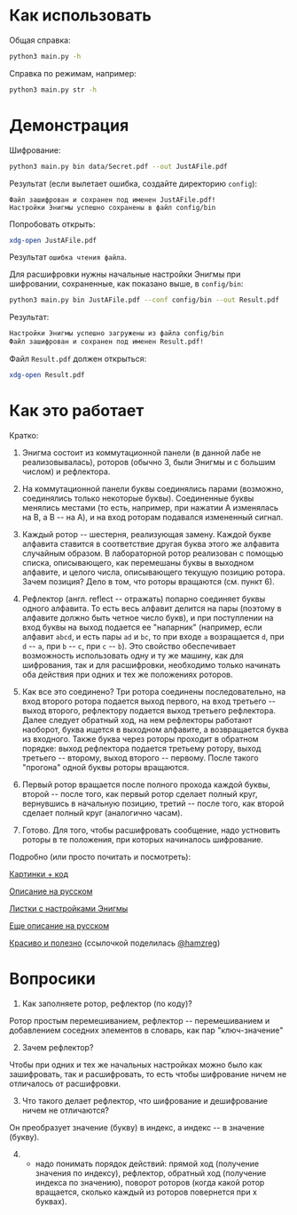 # Как использовать

Общая справка:

```bash
python3 main.py -h
```

Справка по режимам, например:

```bash
python3 main.py str -h
```

# Демонстрация

Шифрование:

```bash
python3 main.py bin data/Secret.pdf --out JustAFile.pdf
```

Результат (если вылетает ошибка, создайте директорию `config`):

```
Файл зашифрован и сохранен под именен JustAFile.pdf!
Настройки Энигмы успешно сохранены в файл config/bin
```

Попробовать открыть:

```bash
xdg-open JustAFile.pdf
```

Результат `ошибка чтения файла`.

Для расшифровки нужны начальные настройки Энигмы при шифровании, сохраненные,
как показано выше, в `config/bin`:

```bash
python3 main.py bin JustAFile.pdf --conf config/bin --out Result.pdf
```

Результат:

```bash
Настройки Энигмы успешно загружены из файла config/bin
Файл зашифрован и сохранен под именен Result.pdf!
```

Файл `Result.pdf` должен открыться:

```bash
xdg-open Result.pdf 
```

# Как это работает

Кратко:

1. Энигма состоит из коммутационной панели (в данной лабе не реализовывалась),
   роторов (обычно 3, были Энигмы и с большим числом) и рефлектора.

2. На коммутационной панели буквы соединялись парами (возможно, соединялись
   только некоторые буквы). Соединенные буквы менялись местами (то есть,
   например, при нажатии А изменялась на B, а B -- на A), и на вход роторам
   подавался измененный сигнал.

3. Каждый ротор -- шестерня, реализующая замену. Каждой букве алфавита ставится
   в соответствие другая буква этого же алфавита случайным образом. В
   лабораторной ротор реализован с помощью списка, описывающего, как перемешаны
   буквы в выходном алфавите, и целого числа, описывающего текущую позицию
   ротора. Зачем позиция? Дело в том, что роторы вращаются (см. пункт 6).

4. Рефлектор (англ. reflect -- отражать) попарно соединяет буквы одного
   алфавита. То есть весь алфавит делится на пары (поэтому в алфавите должно
   быть четное число букв), и при поступлении на вход буквы на выход подается
   ее "напарник" (например, если алфавит `abcd`, и есть пары `ad` и `bc`, то при
   входе `a` возращается `d`, при `d` -- `a`, при `b` -- `c`, при `c` -- `b`).
   Это свойство обеспечивает возможность использовать одну и ту же машину, как
   для шифрования, так и для расшифровки, необходимо только начинать оба
   действия при одних и тех же положениях роторов.

5. Как все это соединено? Три ротора соединены последовательно, на вход второго
   ротора подается выход первого, на вход третьего -- выход второго, рефлектору
   подается выход третьего рефлектора. Далее следует обратный ход, на нем
   рефлекторы работают наоборот, буква ищется в выходном алфавите, а
   возвращается буква из входного. Также буква через роторы проходит в обратном
   порядке: выход рефлектора подается третьему ротору, выход третьего --
   второму, выход второго -- первому. После такого "прогона" одной буквы роторы
   вращаются.

6. Первый ротор вращается после полного прохода каждой буквы, второй -- после
   того, как первый ротор сделает полный круг, вернувшись в начальную позицию,
   третий -- после того, как второй сделает полный круг (аналогично часам).

7. Готово. Для того, чтобы расшифровать сообщение, надо устновить роторы в те
   положения, при которых начиналось шифрование.

Подробно (или просто почитать и посмотреть):

[Картинки + код](https://medium.com/analytics-vidhya/how-to-build-an-enigma-machine-virtualisation-in-python-b5476a1fd922)

[Описание на русском](http://mediaknowledge.ru/ef0727594332a76f.html#.D0.9A.D0.BE.D0.BC.D0.BC.D1.83.D1.82.D0.B0.D1.86.D0.B8.D0.BE.D0.BD.D0.BD.D0.B0.D1.8F_.D0.BF.D0.B0.D0.BD.D0.B5.D0.BB.D1.8C)

[Листки с настройками Энигмы](https://ogn-slon.livejournal.com/293415.html)

[Еще описание на русском](https://habr.com/en/post/534066/)

[Красиво и полезно](https://www.youtube.com/watch?v=ybkkiGtJmkM) (ссылочкой
поделилась [@hamzreg](https://github.com/hamzreg))

# Вопросики

1. Как заполняете ротор, рефлектор (по коду)?

Ротор простым перемешиванием, рефлектор -- перемешиванием и добавлением соседних
элементов в словарь, как пар "ключ-значение"

2. Зачем рефлектор?

Чтобы при одних и тех же начальных настройках можно было как зашифровать, так и
расшифровать, то есть чтобы шифрование ничем не отличалось от расшифровки.

3. Что такого делает рефлектор, что шифрование и дешифрование ничем не
   отличаются?

Он преобразует значение (букву) в индекс, а индекс -- в значение (букву).

4. + надо понимать порядок действий: прямой ход (получение значения по индексу),
рефлектор, обратный ход (получение индекса по значению), поворот роторов (когда
какой ротор вращается, сколько каждый из роторов повернется при x буквах).
